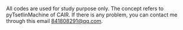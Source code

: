 All codes are used for study purpose only.
The concept refers to pyTsetlinMachine of CAIR.
If there is any problem, you can contact me through this email 841808291@qq.com.
